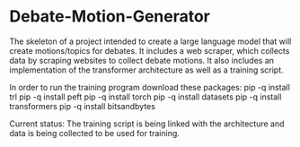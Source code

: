 # Debate-Motion-Generator
The skeleton of a project intended to create a large language model that will create motions/topics for debates. It includes a web scraper, which collects data by scraping websites to collect debate motions. It also includes an implementation of the transformer architecture as well as a training script.

In order to run the training program download these packages:
pip -q install trl 
pip -q install peft 
pip -q install torch
pip -q install datasets
pip -q install transformers
pip -q install bitsandbytes

Current status: The training script is being linked with the architecture and data is being collected to be used for training.
